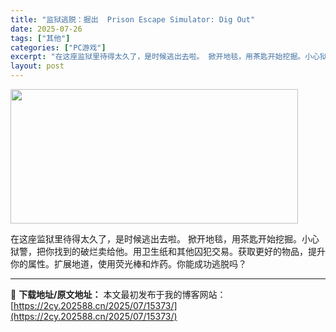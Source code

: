 ```yaml
---
title: "监狱逃脱：掘出  Prison Escape Simulator: Dig Out"
date: 2025-07-26
tags: ["其他"]
categories: ["PC游戏"]
excerpt: "在这座监狱里待得太久了，是时候逃出去啦。 掀开地毯，用茶匙开始挖掘。小心狱警，把你找到的破烂卖给他。用卫生纸和其他囚犯交易。获取更好的物品，提升你的属性。扩展地道，使用荧光棒和炸药。你能成功逃脱吗？"
layout: post
---
```


<img class="aligncenter size-full wp-image-15323" src="https://2cy.202588.cn/wp-content/uploads/2025/07/2025072610455264.webp" alt="" width="460" height="215" />

在这座监狱里待得太久了，是时候逃出去啦。 掀开地毯，用茶匙开始挖掘。小心狱警，把你找到的破烂卖给他。用卫生纸和其他囚犯交易。获取更好的物品，提升你的属性。扩展地道，使用荧光棒和炸药。你能成功逃脱吗？

---
📖 **下载地址/原文地址：** 本文最初发布于我的博客网站：[https://2cy.202588.cn/2025/07/15373/](https://2cy.202588.cn/2025/07/15373/)
